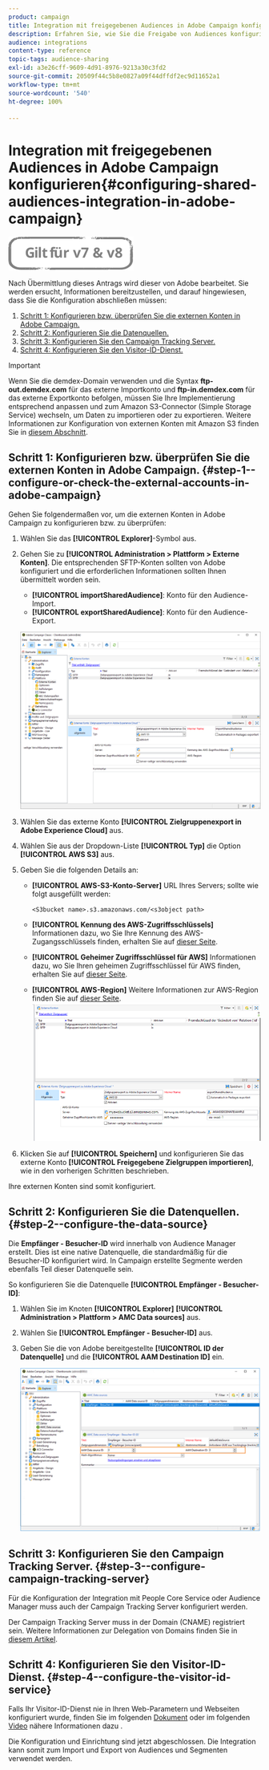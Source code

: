 ```yaml
---
product: campaign
title: Integration mit freigegebenen Audiences in Adobe Campaign konfigurieren
description: Erfahren Sie, wie Sie die Freigabe von Audiences konfigurieren.
audience: integrations
content-type: reference
topic-tags: audience-sharing
exl-id: a3e26cff-9609-4d91-8976-9213a30c3fd2
source-git-commit: 20509f44c5b8e0827a09f44dffdf2ec9d11652a1
workflow-type: tm+mt
source-wordcount: '540'
ht-degree: 100%

---
```


# Integration mit freigegebenen Audiences in Adobe Campaign konfigurieren{#configuring-shared-audiences-integration-in-adobe-campaign}

![](../../assets/common.svg)

Nach Übermittlung dieses Antrags wird dieser von Adobe bearbeitet. Sie werden ersucht, Informationen bereitzustellen, und darauf hingewiesen, dass Sie die Konfiguration abschließen müssen:

1. [Schritt 1: Konfigurieren bzw. überprüfen Sie die externen Konten in Adobe Campaign.](#step-1--configure-or-check-the-external-accounts-in-adobe-campaign)
1. [Schritt 2: Konfigurieren Sie die Datenquellen.](#step-2--configure-the-data-source)
1. [Schritt 3: Konfigurieren Sie den Campaign Tracking Server.](#step-3--configure-campaign-tracking-server)
1. [Schritt 4: Konfigurieren Sie den Visitor-ID-Dienst.](#step-4--configure-the-visitor-id-service)

>[!IMPORTANT]
>
>Wenn Sie die demdex-Domain verwenden und die Syntax **ftp-out.demdex.com** für das externe Importkonto und **ftp-in.demdex.com** für das externe Exportkonto befolgen, müssen Sie Ihre Implementierung entsprechend anpassen und zum Amazon S3-Connector (Simple Storage Service) wechseln, um Daten zu importieren oder zu exportieren. Weitere Informationen zur Konfiguration von externen Konten mit Amazon S3 finden Sie in [diesem Abschnitt](../../integrations/using/configuring-shared-audiences-integration-in-adobe-campaign.md#step-1--configure-or-check-the-external-accounts-in-adobe-campaign).

## Schritt 1: Konfigurieren bzw. überprüfen Sie die externen Konten in Adobe Campaign.  {#step-1--configure-or-check-the-external-accounts-in-adobe-campaign}

Gehen Sie folgendermaßen vor, um die externen Konten in Adobe Campaign zu konfigurieren bzw. zu überprüfen:

1. Wählen Sie das **[!UICONTROL Explorer]**-Symbol aus.
1. Gehen Sie zu **[!UICONTROL Administration > Plattform > Externe Konten]**. Die entsprechenden SFTP-Konten sollten von Adobe konfiguriert und die erforderlichen Informationen sollten Ihnen übermittelt worden sein.

   * **[!UICONTROL importSharedAudience]**: Konto für den Audience-Import.
   * **[!UICONTROL exportSharedAudience]**: Konto für den Audience-Export.

   ![](assets/aam_config_1.png)

1. Wählen Sie das externe Konto **[!UICONTROL Zielgruppenexport in Adobe Experience Cloud]** aus.

1. Wählen Sie aus der Dropdown-Liste **[!UICONTROL Typ]** die Option **[!UICONTROL AWS S3]** aus.

1. Geben Sie die folgenden Details an:

   * **[!UICONTROL AWS-S3-Konto-Server]**
URL Ihres Servers; sollte wie folgt ausgefüllt werden:

      ```
      <S3bucket name>.s3.amazonaws.com/<s3object path>
      ```

   * **[!UICONTROL Kennung des AWS-Zugriffsschlüssels]**
Informationen dazu, wo Sie Ihre Kennung des AWS-Zugangsschlüssels finden, erhalten Sie auf [dieser Seite](https://docs.aws.amazon.com/general/latest/gr/aws-sec-cred-types.html#access-keys-and-secret-access-keys).

   * **[!UICONTROL Geheimer Zugriffsschlüssel für AWS]**
Informationen dazu, wo Sie Ihren geheimen Zugriffsschlüssel für AWS finden, erhalten Sie auf [dieser Seite](https://aws.amazon.com/fr/blogs/security/wheres-my-secret-access-key/).

   * **[!UICONTROL AWS-Region]** 
Weitere Informationen zur AWS-Region finden Sie auf [dieser Seite](https://aws.amazon.com/about-aws/global-infrastructure/regions_az/).
   ![](assets/aam_config_2.png)

1. Klicken Sie auf **[!UICONTROL Speichern]** und konfigurieren Sie das externe Konto **[!UICONTROL Freigegebene Zielgruppen importieren]**, wie in den vorherigen Schritten beschrieben.

Ihre externen Konten sind somit konfiguriert.

## Schritt 2: Konfigurieren Sie die Datenquellen. {#step-2--configure-the-data-source}

Die **Empfänger - Besucher-ID** wird innerhalb von Audience Manager erstellt. Dies ist eine native Datenquelle, die standardmäßig für die Besucher-ID konfiguriert wird. In Campaign erstellte Segmente werden ebenfalls Teil dieser Datenquelle sein.

So konfigurieren Sie die Datenquelle **[!UICONTROL Empfänger - Besucher-ID]**:

1. Wählen Sie im Knoten **[!UICONTROL Explorer]** **[!UICONTROL Administration > Plattform > AMC Data sources]** aus.
1. Wählen Sie **[!UICONTROL Empfänger - Besucher-ID]** aus.
1. Geben Sie die von Adobe bereitgestellte **[!UICONTROL ID der Datenquelle]** und die **[!UICONTROL AAM Destination ID]** ein.

   ![](assets/aam_config_3.png)

## Schritt 3: Konfigurieren Sie den Campaign Tracking Server.  {#step-3--configure-campaign-tracking-server}

Für die Konfiguration der Integration mit People Core Service oder Audience Manager muss auch der Campaign Tracking Server konfiguriert werden.

Der Campaign Tracking Server muss in der Domain (CNAME) registriert sein. Weitere Informationen zur Delegation von Domains finden Sie in [diesem Artikel](https://helpx.adobe.com/de/campaign/kb/domain-name-delegation.html).

## Schritt 4: Konfigurieren Sie den Visitor-ID-Dienst. {#step-4--configure-the-visitor-id-service}

Falls Ihr Visitor-ID-Dienst nie in Ihren Web-Parametern und Webseiten konfiguriert wurde, finden Sie im folgenden [Dokument](https://experienceleague.adobe.com/docs/id-service/using/implementation/setup-aam-analytics.html?lang=de) oder im folgenden [Video](https://helpx.adobe.com/de/marketing-cloud/how-to/email-marketing.html#step-two) nähere Informationen dazu .

Die Konfiguration und Einrichtung sind jetzt abgeschlossen. Die Integration kann somit zum Import und Export von Audiences und Segmenten verwendet werden.

